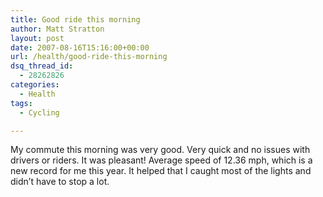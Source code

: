 ```yaml
---
title: Good ride this morning
author: Matt Stratton
layout: post
date: 2007-08-16T15:16:00+00:00
url: /health/good-ride-this-morning
dsq_thread_id:
  - 28262826
categories:
  - Health
tags:
  - Cycling

---
```

My commute this morning was very good. Very quick and no issues with drivers or riders. It was pleasant! Average speed of 12.36 mph, which is a new record for me this year. It helped that I caught most of the lights and didn&#8217;t have to stop a lot.